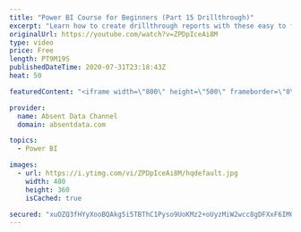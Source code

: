 ```yaml
---
title: "Power BI Course for Beginners (Part 15 Drillthrough)"
excerpt: "Learn how to create drillthrough reports with these easy to follow steps."
originalUrl: https://youtube.com/watch?v=ZPDpIceAi8M
type: video
price: Free
length: PT9M19S
publishedDateTime: 2020-07-31T23:18:43Z
heat: 50

featuredContent: "<iframe width=\"800\" height=\"500\" frameborder=\"0\" src=\"https://www.youtube.com/embed/ZPDpIceAi8M\" allow=\"accelerometer; autoplay; encrypted-media; gyroscope; picture-in-picture\" allowfullscreen></iframe>"

provider:
  name: Absent Data Channel
  domain: absentdata.com

topics:
  - Power BI

images:
  - url: https://i.ytimg.com/vi/ZPDpIceAi8M/hqdefault.jpg
    width: 480
    height: 360
    isCached: true

secured: "xuOZQ3fHYyXooBQAkg5i5TBThC1Pyso9UoKMz2+oUyzMiW2wcc8gDFXxF6IMGgctGlI+0DJ5Iyqa0F2WovAW/Swh/Z7Q8x7bvoSewq+9vl0ChfBCOZagFI5xDJUs/R7L/wohE4/tJ8h8zilG7LqxPiCoin9XXVnbeN11S1KybtHOsOG4+4zhmzqir9KG1Gql3E7e9uqbLTXW1M0oLuZDYQR+bPg2CEzGgfQLhb/0FT4CMR4TA3pqvi4IWumIarP8d6EcIBp9FDmpJGBXhJ0Q5JBqlHJTKyqMCG7U080f8agaZOWjI3FwCX/ji4vVLLkKEDGGeec2VtqFZSGCv3GRWndpA2h/Sliyarw3+loFTFYNOVPM7z/Gdi0k3wBbYNdlReVPZCPOvloVkGSVngklItiTYX4MhZhujRLvGHVS/BY=;FfjsBSnDsVdF4uy/ekHM6w=="
---
```


